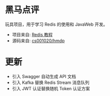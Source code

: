 # 黑马点评
玩具项目，用于学习 Redis 的使用和 JavaWeb 开发。

- 项目来自: [Redis 教程](https://www.bilibili.com/video/BV1cr4y1671t)
- 源码来自: [cs001020/hmdp](https://github.com/cs001020/hmdp)

# 更新

- 引入 Swagger 自动生成 API 文档
- 引入 Kafka 替换 Redis Stream 消息队列 
- 引入 JWT 认证替换随机 Token 认证方案
